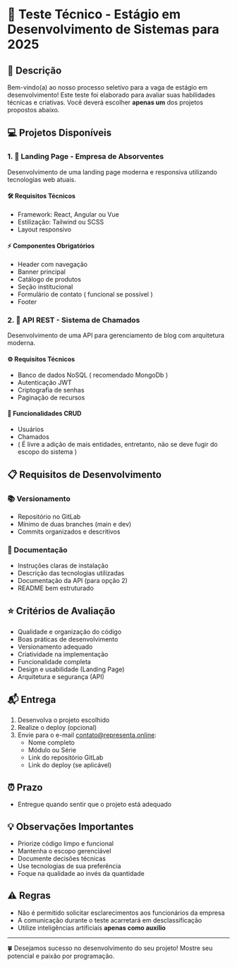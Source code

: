 # 🎯 Teste Técnico - Estágio em Desenvolvimento de Sistemas para 2025

## 📝 Descrição
Bem-vindo(a) ao nosso processo seletivo para a vaga de estágio em desenvolvimento! Este teste foi elaborado para avaliar suas habilidades técnicas e criativas. Você deverá escolher **apenas um** dos projetos propostos abaixo.

## 💻 Projetos Disponíveis

### 1. 🎨 Landing Page - Empresa de Absorventes
Desenvolvimento de uma landing page moderna e responsiva utilizando tecnologias web atuais.

#### 🛠️ Requisitos Técnicos
- Framework: React, Angular ou Vue
- Estilização: Tailwind ou SCSS
- Layout responsivo

#### ⚡ Componentes Obrigatórios
- Header com navegação
- Banner principal
- Catálogo de produtos
- Seção institucional
- Formulário de contato ( funcional se possível ) 
- Footer

### 2. 🔧 API REST - Sistema de Chamados
Desenvolvimento de uma API para gerenciamento de blog com arquitetura moderna.

#### ⚙️ Requisitos Técnicos
- Banco de dados NoSQL ( recomendado MongoDb )
- Autenticação JWT
- Criptografia de senhas
- Paginação de recursos

#### 🔄 Funcionalidades CRUD
- Usuários
- Chamados
- ( É livre a adição de mais entidades, entretanto, não se deve fugir do escopo do sistema )

## 📋 Requisitos de Desenvolvimento

### 📚 Versionamento
- Repositório no GitLab
- Mínimo de duas branches (main e dev)
- Commits organizados e descritivos

### 📖 Documentação
- Instruções claras de instalação
- Descrição das tecnologias utilizadas
- Documentação da API (para opção 2)
- README bem estruturado

## ⭐ Critérios de Avaliação
- Qualidade e organização do código
- Boas práticas de desenvolvimento
- Versionamento adequado
- Criatividade na implementação
- Funcionalidade completa
- Design e usabilidade (Landing Page)
- Arquitetura e segurança (API)

## 📬 Entrega
1. Desenvolva o projeto escolhido
2. Realize o deploy (opcional)
3. Envie para o e-mail contato@representa.online:
   - Nome completo
   - Módulo ou Série
   - Link do repositório GitLab
   - Link do deploy (se aplicável)

## ⏰ Prazo
- Entregue quando sentir que o projeto está adequado

## 💡 Observações Importantes
- Priorize código limpo e funcional
- Mantenha o escopo gerenciável
- Documente decisões técnicas
- Use tecnologias de sua preferência
- Foque na qualidade ao invés da quantidade

## ⚠️ Regras
- Não é permitido solicitar esclarecimentos aos funcionários da empresa
- A comunicação durante o teste acarretará em desclassificação
- Utilize inteligências artificiais **apenas como auxílio**

---

🍀 Desejamos sucesso no desenvolvimento do seu projeto! Mostre seu potencial e paixão por programação.
